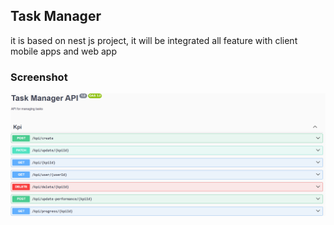 ## Task Manager 
it is based on nest js project, it will be integrated all feature with client mobile apps and web app

### Screenshot

![Task Manager Screenshot](screenshots/swagger.png)